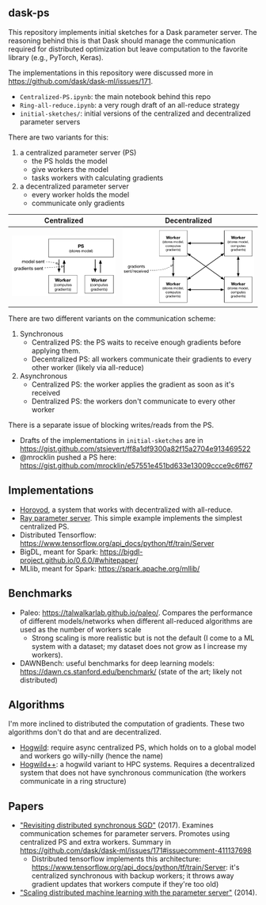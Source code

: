## dask-ps

This repository implements initial sketches for a Dask parameter server. The reasoning behind this is that Dask should manage the communication required for distributed optimization but leave computation to the favorite library (e.g., PyTorch, Keras).

The implementations in this repository were discussed more in https://github.com/dask/dask-ml/issues/171.

* `Centralized-PS.ipynb`: the main notebook behind this repo
* `Ring-all-reduce.ipynb`: a very rough draft of an all-reduce strategy
* `initial-sketches/`: initial versions of the centralized and decentralized
  parameter servers

There are two variants for this:

1. a centralized parameter server (PS)
    * the PS holds the model
    * give workers the model
    * tasks workers with calculating gradients
2. a decentralized parameter server
    * every worker holds the model
    * communicate only gradients

| Centralized | Decentralized |
|:----:|:------:|
| ![](imgs/centralized.png) | ![](imgs/decentralized.png)|

There are two different variants on the communication scheme:

1. Synchronous
    * Centralized PS: the PS waits to receive enough gradients before applying them.
    * Decentralized PS: all workers communicate their gradients to every other worker (likely via all-reduce)
2. Asynchronous
    * Centralized PS: the worker applies the gradient as soon as it's received
    * Dentralized PS: the workers don't communicate to every other worker

There is a separate issue of blocking writes/reads from the PS.

* Drafts of the implementations in `initial-sketches` are in https://gist.github.com/stsievert/ff8a1df9300a82f15a2704e913469522
* @mrocklin pushed a PS here: https://gist.github.com/mrocklin/e57551e451bd633e13009ccce9c6ff67

## Implementations
* [Horovod](https://github.com/uber/horovod), a system that works with decentralized with all-reduce.
* [Ray parameter server](https://ray.readthedocs.io/en/latest/example-parameter-server.html). This simple example implements the simplest centralized PS.
* Distributed Tensorflow: https://www.tensorflow.org/api_docs/python/tf/train/Server
* BigDL, meant for Spark: https://bigdl-project.github.io/0.6.0/#whitepaper/
* MLlib, meant for Spark: https://spark.apache.org/mllib/

## Benchmarks
* Paleo: https://talwalkarlab.github.io/paleo/. Compares the performance of different models/networks when different all-reduced algorithms are used as the number of workers scale
    * Strong scaling is more realistic but is not the default (I come to a ML system with a dataset; my dataset does not grow as I increase my workers).
* DAWNBench: useful benchmarks for deep learning models: https://dawn.cs.stanford.edu/benchmark/ (state of the art; likely not distributed)


## Algorithms
I'm more inclined to distributed the computation of gradients. These two algorithms don't do that and are decentralized.

* [Hogwild]: require async centralized PS, which holds on to a global model and workers go willy-nilly (hence the name)
* [Hogwild++]: a hogwild variant to HPC systems. Requires a decentralized system that does not have synchronous communication (the workers communicate in a ring structure)

## Papers
* ["Revisiting distributed synchronous SGD"](https://arxiv.org/pdf/1604.00981.pdf) (2017). Examines communication schemes for parameter servers. Promotes using centralized PS and extra workers. Summary in https://github.com/dask/dask-ml/issues/171#issuecomment-411137698
    * Distributed tensorflow implements this architecture: https://www.tensorflow.org/api_docs/python/tf/train/Server: it's centralized synchronous with backup workers; it throws away gradient updates that workers compute if they're too old)
* ["Scaling distributed machine learning with the parameter server"](https://www.usenix.org/system/files/conference/osdi14/osdi14-paper-li_mu.pdf) (2014).

[Hogwild]:https://papers.nips.cc/paper/4390-hogwild-a-lock-free-approach-to-parallelizing-stochastic-gradient-descent.pdf
[Hogwild++]:http://www.stat.ucdavis.edu/%7Echohsieh/wildSGD.pdf


